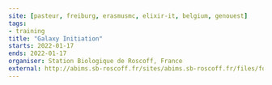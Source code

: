 ```yaml
---
site: [pasteur, freiburg, erasmusmc, elixir-it, belgium, genouest]
tags:
- training
title: "Galaxy Initiation"
starts: 2022-01-17
ends: 2022-01-17
organiser: Station Biologique de Roscoff, France
external: http://abims.sb-roscoff.fr/sites/abims.sb-roscoff.fr/files/formations_2021/modules/module_formation_abims-galaxy_initiation.pdf
---
```

